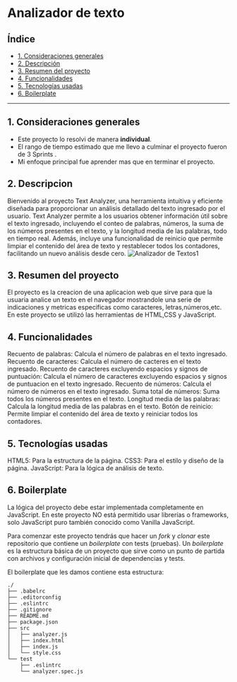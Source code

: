 # Analizador de texto

## Índice

* [1. Consideraciones generales](#1-consideraciones-generales)
* [2. Descripción](#2-descripción)
* [3. Resumen del proyecto](#3-resumen-del-proyecto)
* [4. Funcionalidades](#4-funcionalidades)
* [5. Tecnologías usadas](#4-tecnologías-usadas)
* [6. Boilerplate](#4-boilerplate)

***

## 1. Consideraciones generales

* Este proyecto lo resolvi de manera **individual**.
* El rango de tiempo estimado que me llevo a culminar el proyecto fueron de 3 Sprints .
* Mi enfoque principal fue aprender mas que en terminar el proyecto.

## 2. Descripcion

Bienvenido al proyecto Text Analyzer, una herramienta intuitiva y eficiente 
diseñada para proporcionar un análisis detallado del texto ingresado por el 
usuario.
Text Analyzer permite a los usuarios obtener información útil sobre el texto 
ingresado, incluyendo el conteo de palabras, números, la suma de los números 
presentes en el texto, y la longitud media de las palabras, todo en tiempo 
real. Además, incluye una funcionalidad de reinicio que permite limpiar el 
contenido del área de texto y restablecer todos los contadores, facilitando 
un nuevo análisis desde cero.
![Analizador de Textos1](https://github.com/Karen17Mendoza/DEV015-text-analyzer/assets/163893381/fbddab1b-aa09-4ecd-8cbf-f35548b4a95b)

## 3. Resumen del proyecto

El proyecto es la creacion de una aplicacion web que sirve para que la usuaria
analice un texto en el navegador mostrandole una serie de indicaciones y metricas
especificas como caracteres, letras,números,etc.
En este proyecto se utilizó las herramientas de HTML,CSS y JavaScript.

## 4. Funcionalidades

Recuento de palabras: Calcula el número de palabras en el texto ingresado.
Recuento de caracteres: Calcula el número de cacteres en el texto ingresado.
Recuento de caracteres excluyendo espacios y signos de puntuación: Calcula el número de caracteres excluyendo espacios y signos de puntuacion en el texto ingresado.
Recuento de números: Calcula el número de números en el texto ingresado.
Suma total de números: Suma todos los números presentes en el texto.
Longitud media de las palabras: Calcula la longitud media de las palabras en el texto.
Botón de reinicio: Permite limpiar el contenido del área de texto y reiniciar todos los contadores.

## 5. Tecnologías usadas

HTML5: Para la estructura de la página.
CSS3: Para el estilo y diseño de la página.
JavaScript: Para la lógica de análisis de texto.

## 6. Boilerplate

La lógica del proyecto debe estar implementada completamente en JavaScript. En
este proyecto NO está permitido usar librerías o frameworks, solo JavaScript
puro también conocido como Vanilla JavaScript.

Para comenzar este proyecto tendrás que hacer un _fork_ y _clonar_ este
repositorio que contiene un _boilerplate_ con tests (pruebas). Un _boilerplate_
es la estructura básica de un proyecto que sirve como un punto de partida con
archivos y configuración inicial de dependencias y tests.

El boilerplate que les damos contiene esta estructura:

```text
./
├── .babelrc
├── .editorconfig
├── .eslintrc
├── .gitignore
├── README.md
├── package.json
├── src
│   ├── analyzer.js
│   ├── index.html
│   ├── index.js
│   └── style.css
└── test
    ├── .eslintrc
    └── analyzer.spec.js
```


